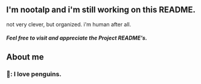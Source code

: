 ## I'm nootalp and i'm still working on this README. 
not very clever, but organized. i'm human after all.
#### *Feel free to visit and appreciate the Project README's.*
## About me
### 🐧: I love penguins.
